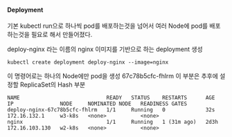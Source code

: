 #### Deployment

기본 kubectl run으로 하나씩 pod를 배포하는것을 넘어서 여러 Node에 pod를 배포하는것을 필요로 해서 만들어졌다.

deploy-nginx 라는 이름의 nginx 이미지를 기반으로 하는 deployment 생성
```
kubectl create deployment deploy-nginx --image=nginx
```

이 명령어로는 하나의 Node에만 pod을 생성 67c78b5cfc-fhlrm 이 부분은 추후에 설정할 ReplicaSet의 Hash 부분

```
NAME                            READY   STATUS    RESTARTS      AGE    IP               NODE     NOMINATED NODE   READINESS GATES
deploy-nginx-67c78b5cfc-fhlrm   1/1     Running   0             32s    172.16.132.1     w3-k8s   <none>           <none>
nginx                           1/1     Running   1 (31m ago)   2d3h   172.16.103.130   w2-k8s   <none>           <none>
```
